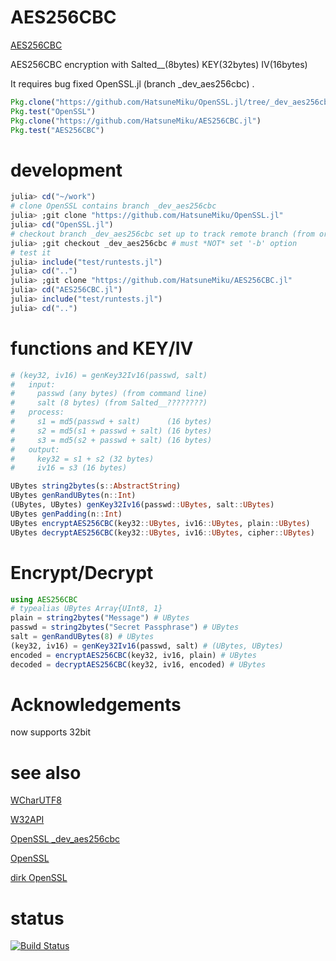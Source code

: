 AES256CBC
=========

[AES256CBC](https://github.com/HatsuneMiku/AES256CBC.jl)

AES256CBC encryption with Salted__(8bytes) KEY(32bytes) IV(16bytes)

It requires bug fixed OpenSSL.jl (branch _dev_aes256cbc) .

```julia
Pkg.clone("https://github.com/HatsuneMiku/OpenSSL.jl/tree/_dev_aes256cbc")
Pkg.test("OpenSSL")
Pkg.clone("https://github.com/HatsuneMiku/AES256CBC.jl")
Pkg.test("AES256CBC")
```


# development


```julia
julia> cd("~/work")
# clone OpenSSL contains branch _dev_aes256cbc
julia> ;git clone "https://github.com/HatsuneMiku/OpenSSL.jl"
julia> cd("OpenSSL.jl")
# checkout branch _dev_aes256cbc set up to track remote branch (from origin).
julia> ;git checkout _dev_aes256cbc # must *NOT* set '-b' option
# test it
julia> include("test/runtests.jl")
julia> cd("..")
julia> ;git clone "https://github.com/HatsuneMiku/AES256CBC.jl"
julia> cd("AES256CBC.jl")
julia> include("test/runtests.jl")
julia> cd("..")
```


# functions and KEY/IV

```julia
# (key32, iv16) = genKey32Iv16(passwd, salt)
#   input:
#     passwd (any bytes) (from command line)
#     salt (8 bytes) (from Salted__????????)
#   process:
#     s1 = md5(passwd + salt)      (16 bytes)
#     s2 = md5(s1 + passwd + salt) (16 bytes)
#     s3 = md5(s2 + passwd + salt) (16 bytes)
#   output:
#     key32 = s1 + s2 (32 bytes)
#     iv16 = s3 (16 bytes)

UBytes string2bytes(s::AbstractString)
UBytes genRandUBytes(n::Int)
(UBytes, UBytes) genKey32Iv16(passwd::UBytes, salt::UBytes)
UBytes genPadding(n::Int)
UBytes encryptAES256CBC(key32::UBytes, iv16::UBytes, plain::UBytes)
UBytes decryptAES256CBC(key32::UBytes, iv16::UBytes, cipher::UBytes)
```


# Encrypt/Decrypt

```julia
using AES256CBC
# typealias UBytes Array{UInt8, 1}
plain = string2bytes("Message") # UBytes
passwd = string2bytes("Secret Passphrase") # UBytes
salt = genRandUBytes(8) # UBytes
(key32, iv16) = genKey32Iv16(passwd, salt) # (UBytes, UBytes)
encoded = encryptAES256CBC(key32, iv16, plain) # UBytes
decoded = decryptAES256CBC(key32, iv16, encoded) # UBytes
```


# Acknowledgements

now supports 32bit


# see also

[WCharUTF8](https://github.com/HatsuneMiku/WCharUTF8.jl)

[W32API](https://github.com/HatsuneMiku/W32API.jl)

[OpenSSL _dev_aes256cbc](https://github.com/HatsuneMiku/OpenSSL.jl/tree/_dev_aes256cbc)

[OpenSSL](https://github.com/HatsuneMiku/OpenSSL.jl)

[dirk OpenSSL](https://github.com/dirk/OpenSSL.jl)


# status

[![Build Status](https://travis-ci.org/HatsuneMiku/AES256CBC.jl.svg?branch=master)](https://travis-ci.org/HatsuneMiku/AES256CBC.jl)
